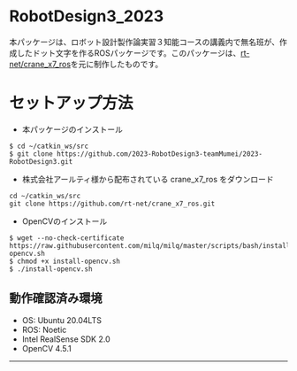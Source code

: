 # RobotDesign3_2023

本パッケージは、ロボット設計製作論実習３知能コースの講義内で無名班が、作成したドット文字を作るROSパッケージです。このパッケージは、[rt-net/crane_x7_ros](https://github.com/rt-net/crane_x7_ros)を元に制作したものです。

# セットアップ方法

* 本パッケージのインストール
```
$ cd ~/catkin_ws/src
$ git clone https://github.com/2023-RobotDesign3-teamMumei/2023-RobotDesign3.git
```

* 株式会社アールティ様から配布されている crane_x7_ros をダウンロード
```
cd ~/catkin_ws/src
git clone https://github.com/rt-net/crane_x7_ros.git
```

* OpenCVのインストール
```
$ wget --no-check-certificate https://raw.githubusercontent.com/milq/milq/master/scripts/bash/install-opencv.sh
$ chmod +x install-opencv.sh
$ ./install-opencv.sh
```

## 動作確認済み環境
  * OS: Ubuntu 20.04LTS
  * ROS: Noetic
  * Intel RealSense SDK 2.0
  * OpenCV 4.5.1

---
